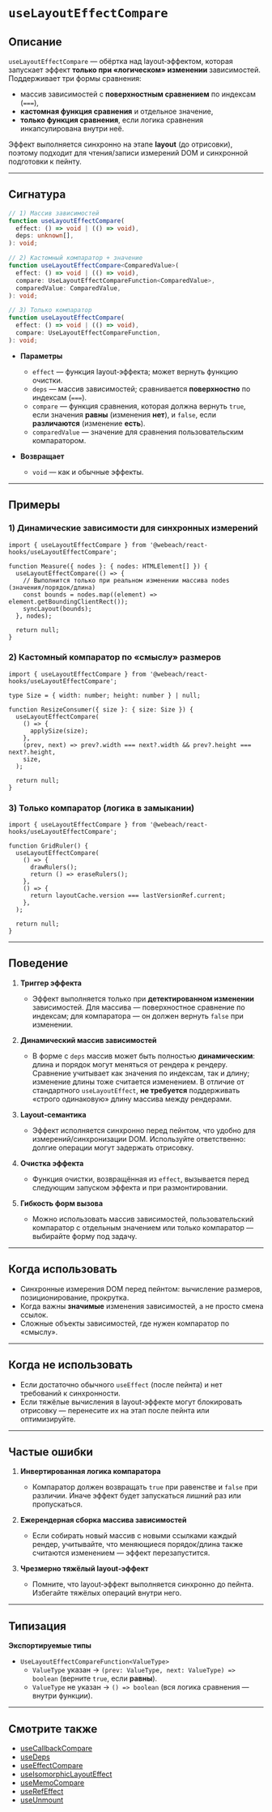 # `useLayoutEffectCompare`

## Описание

`useLayoutEffectCompare` — обёртка над layout‑эффектом, которая запускает эффект **только при «логическом» изменении** зависимостей. Поддерживает три формы сравнения:

- массив зависимостей с **поверхностным сравнением** по индексам (`===`),
- **кастомная функция сравнения** и отдельное значение,
- **только функция сравнения**, если логика сравнения инкапсулирована внутри неё.

Эффект выполняется синхронно на этапе **layout** (до отрисовки), поэтому подходит для чтения/записи измерений DOM и синхронной подготовки к пейнту.

---

## Сигнатура

```ts
// 1) Массив зависимостей
function useLayoutEffectCompare(
  effect: () => void | (() => void),
  deps: unknown[],
): void;

// 2) Кастомный компаратор + значение
function useLayoutEffectCompare<ComparedValue>(
  effect: () => void | (() => void),
  compare: UseLayoutEffectCompareFunction<ComparedValue>,
  comparedValue: ComparedValue,
): void;

// 3) Только компаратор
function useLayoutEffectCompare(
  effect: () => void | (() => void),
  compare: UseLayoutEffectCompareFunction,
): void;
```

- **Параметры**
   - `effect` — функция layout‑эффекта; может вернуть функцию очистки.
   - `deps` — массив зависимостей; сравнивается **поверхностно** по индексам (`===`).
   - `compare` — функция сравнения, которая должна вернуть `true`, если значения **равны** (изменения **нет**), и `false`, если **различаются** (изменение **есть**).
   - `comparedValue` — значение для сравнения пользовательским компаратором.

- **Возвращает**
   - `void` — как и обычные эффекты.

---

## Примеры

### 1) Динамические зависимости для синхронных измерений

```tsx
import { useLayoutEffectCompare } from '@webeach/react-hooks/useLayoutEffectCompare';

function Measure({ nodes }: { nodes: HTMLElement[] }) {
  useLayoutEffectCompare(() => {
    // Выполнится только при реальном изменении массива nodes (значения/порядок/длина)
    const bounds = nodes.map((element) => element.getBoundingClientRect());
    syncLayout(bounds);
  }, nodes);

  return null;
}
```

### 2) Кастомный компаратор по «смыслу» размеров

```tsx
import { useLayoutEffectCompare } from '@webeach/react-hooks/useLayoutEffectCompare';

type Size = { width: number; height: number } | null;

function ResizeConsumer({ size }: { size: Size }) {
  useLayoutEffectCompare(
    () => {
      applySize(size);
    },
    (prev, next) => prev?.width === next?.width && prev?.height === next?.height,
    size,
  );

  return null;
}
```

### 3) Только компаратор (логика в замыкании)

```tsx
import { useLayoutEffectCompare } from '@webeach/react-hooks/useLayoutEffectCompare';

function GridRuler() {
  useLayoutEffectCompare(
    () => {
      drawRulers();
      return () => eraseRulers();
    },
    () => {
      return layoutCache.version === lastVersionRef.current;
    },
  );

  return null;
}
```

---

## Поведение

1. **Триггер эффекта**
   - Эффект выполняется только при **детектированном изменении** зависимостей. Для массива — поверхностное сравнение по индексам; для компаратора — он должен вернуть `false` при изменении.

2. **Динамический массив зависимостей**
   - В форме с `deps` массив может быть полностью **динамическим**: длина и порядок могут меняться от рендера к рендеру. Сравнение учитывает как значения по индексам, так и длину; изменение длины тоже считается изменением. В отличие от стандартного `useLayoutEffect`, **не требуется** поддерживать «строго одинаковую» длину массива между рендерами.

3. **Layout‑семантика**
   - Эффект исполняется синхронно перед пейнтом, что удобно для измерений/синхронизации DOM. Используйте ответственно: долгие операции могут задержать отрисовку.

4. **Очистка эффекта**
   - Функция очистки, возвращённая из `effect`, вызывается перед следующим запуском эффекта и при размонтировании.

5. **Гибкость форм вызова**
   - Можно использовать массив зависимостей, пользовательский компаратор с отдельным значением или только компаратор — выбирайте форму под задачу.

---

## Когда использовать

- Синхронные измерения DOM перед пейнтом: вычисление размеров, позиционирование, прокрутка.
- Когда важны **значимые** изменения зависимостей, а не просто смена ссылок.
- Сложные объекты зависимостей, где нужен компаратор по «смыслу».

---

## Когда **не** использовать

- Если достаточно обычного `useEffect` (после пейнта) и нет требований к синхронности.
- Если тяжёлые вычисления в layout‑эффекте могут блокировать отрисовку — перенесите их на этап после пейнта или оптимизируйте.

---

## Частые ошибки

1. **Инвертированная логика компаратора**
   - Компаратор должен возвращать `true` при равенстве и `false` при различии. Иначе эффект будет запускаться лишний раз или пропускаться.

2. **Ежерендерная сборка массива зависимостей**
   - Если собирать новый массив с новыми ссылками каждый рендер, учитывайте, что меняющиеся порядок/длина также считаются изменением — эффект перезапустится.

3. **Чрезмерно тяжёлый layout‑эффект**
   - Помните, что layout‑эффект выполняется синхронно до пейнта. Избегайте тяжёлых операций внутри него.

---

## Типизация

**Экспортируемые типы**

- `UseLayoutEffectCompareFunction<ValueType>`
   - `ValueType` указан → `(prev: ValueType, next: ValueType) => boolean` (верните `true`, если **равны**).
   - `ValueType` не указан → `() => boolean` (вся логика сравнения — внутри функции).

---

## Смотрите также

- [useCallbackCompare](useCallbackCompare.md)
- [useDeps](useDeps.md)
- [useEffectCompare](useEffectCompare.md)
- [useIsomorphicLayoutEffect](useIsomorphicLayoutEffect.md)
- [useMemoCompare](useMemoCompare.md)
- [useRefEffect](useRefEffect.md)
- [useUnmount](useUnmount.md)
